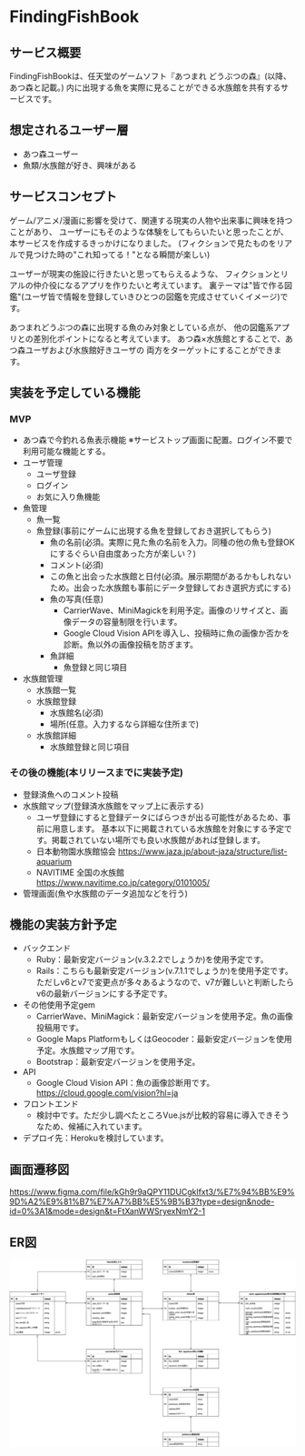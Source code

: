 # FindingFishBook

## サービス概要
FindingFishBookは、任天堂のゲームソフト『あつまれ どうぶつの森』(以降、あつ森と記載。)
内に出現する魚を実際に見ることができる水族館を共有するサービスです。

## 想定されるユーザー層
* あつ森ユーザー
* 魚類/水族館が好き、興味がある

## サービスコンセプト
ゲーム/アニメ/漫画に影響を受けて、関連する現実の人物や出来事に興味を持つことがあり、
ユーザーにもそのような体験をしてもらいたいと思ったことが、本サービスを作成するきっかけになりました。
(フィクションで見たものをリアルで見つけた時の"これ知ってる！"となる瞬間が楽しい)

ユーザーが現実の施設に行きたいと思ってもらえるような、
フィクションとリアルの仲介役になるアプリを作りたいと考えています。
裏テーマは"皆で作る図鑑"(ユーザ皆で情報を登録していきひとつの図鑑を完成させていくイメージ)です。

あつまれどうぶつの森に出現する魚のみ対象としている点が、
他の図鑑系アプリとの差別化ポイントになると考えています。
あつ森×水族館とすることで、あつ森ユーザおよび水族館好きユーザの
両方をターゲットにすることができます。

## 実装を予定している機能
### MVP
* あつ森で今釣れる魚表示機能
	※サービストップ画面に配置。ログイン不要で利用可能な機能とする。
* ユーザ管理
  * ユーザ登録
  * ログイン
  * お気に入り魚機能
* 魚管理
  * 魚一覧
  * 魚登録(事前にゲームに出現する魚を登録しておき選択してもらう)
    * 魚の名前(必須。実際に見た魚の名前を入力。同種の他の魚も登録OKにするぐらい自由度あった方が楽しい？)
    * コメント(必須)
    * この魚と出会った水族館と日付(必須。展示期間があるかもしれないため。出会った水族館も事前にデータ登録しておき選択方式にする)
    * 魚の写真(任意)
		* CarrierWave、MiniMagickを利用予定。画像のリサイズと、画像データの容量制限を行います。
        * Google Cloud Vision APIを導入し、投稿時に魚の画像か否かを診断。魚以外の画像投稿を防ぎます。
    * 魚詳細
	    * 魚登録と同じ項目
* 水族館管理
	* 水族館一覧
  * 水族館登録
	  * 水族館名(必須)
	  * 場所(任意。入力するなら詳細な住所まで)
  * 水族館詳細
    * 水族館登録と同じ項目
### その後の機能(本リリースまでに実装予定)
* 登録済魚へのコメント投稿
* 水族館マップ(登録済水族館をマップ上に表示する)
    * ユーザ登録にすると登録データにばらつきが出る可能性があるため、事前に用意します。
    基本以下に掲載されている水族館を対象にする予定です。掲載されていない場所でも良い水族館があれば登録します。
    * 日本動物園水族館協会
        https://www.jaza.jp/about-jaza/structure/list-aquarium
    * NAVITIME 全国の水族館
        https://www.navitime.co.jp/category/0101005/
* 管理画面(魚や水族館のデータ追加などを行う)

## 機能の実装方針予定
* バックエンド
    * Ruby：最新安定バージョン(v.3.2.2でしょうか)を使用予定です。
    * Rails：こちらも最新安定バージョン(v.7.1.1でしょうか)を使用予定です。
    ただしv6とv7で変更点が多々あるようなので、v7が難しいと判断したらv6の最新バージョンにする予定です。
* その他使用予定gem
    * CarrierWave、MiniMagick：最新安定バージョンを使用予定。魚の画像投稿用です。
    * Google Maps PlatformもしくはGeocoder：最新安定バージョンを使用予定。水族館マップ用です。
    * Bootstrap：最新安定バージョンを使用予定。
* API
    * Google Cloud Vision API：魚の画像診断用です。
        https://cloud.google.com/vision?hl=ja
* フロントエンド
    * 検討中です。ただ少し調べたところVue.jsが比較的容易に導入できそうなため、候補に入れています。
* デプロイ先：Herokuを検討しています。

## 画面遷移図
https://www.figma.com/file/kGh9r9aQPY11DUCgklfxt3/%E7%94%BB%E9%9D%A2%E9%81%B7%E7%A7%BB%E5%9B%B3?type=design&node-id=0%3A1&mode=design&t=FtXanWWSryexNmY2-1

## ER図
![ER図](er_diagram/ER_Diagram.drawio_20231027_01.png)